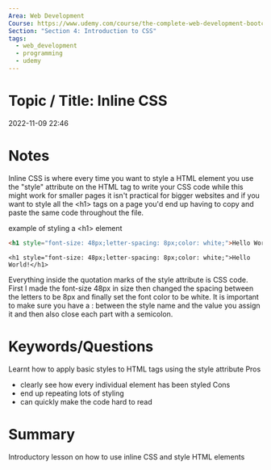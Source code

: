 ```yaml
---
Area: Web Development
Course: https://www.udemy.com/course/the-complete-web-development-bootcamp/
Section: "Section 4: Introduction to CSS"
tags:
  - web_development
  - programming
  - udemy
---
```

# Topic / Title: Inline CSS

2022-11-09
22:46


# Notes
Inline CSS is where every time you want to style a HTML element you use the "style" attribute on the HTML tag to write your CSS code while this might work for smaller pages it isn't practical for bigger websites and if you want to style all the \<h1> tags on a page you'd end up having to copy and paste the same code throughout the file. 

example of styling a \<h1> element
```html
<h1 style="font-size: 48px;letter-spacing: 8px;color: white;">Hello World!</h1>
```
```ad-success
<h1 style="font-size: 48px;letter-spacing: 8px;color: white;">Hello World!</h1>
```
Everything inside the quotation marks of the style attribute is CSS code. First I made the font-size 48px in size then changed the spacing between the letters to be 8px and finally set the font color to be white. It is important to make sure you have a : between the style name and the value you assign it and then also close each part with a semicolon.
# Keywords/Questions
Learnt how to apply basic styles to HTML tags using the style attribute
Pros
- clearly see how every individual element has been styled
Cons
- end up repeating lots of styling
- can quickly make the code hard to read
# Summary
Introductory lesson on how to use inline CSS and style HTML elements